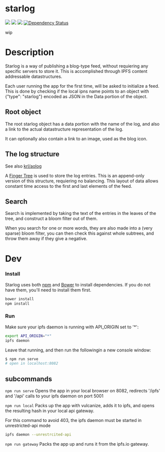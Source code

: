 starlog
=======

[![](https://img.shields.io/badge/made%20by-Protocol%20Labs-blue.svg?style=flat-square)](http://ipn.io) [![](https://img.shields.io/badge/project-IPFS-blue.svg?style=flat-square)](http://ipfs.io/) [![](https://img.shields.io/badge/freenode-%23ipfs-blue.svg?style=flat-square)](http://webchat.freenode.net/?channels=%23ipfs) [![Dependency Status](https://david-dm.org/ipfs/starlog.svg?style=flat-square)](https://david-dm.org/ipfs/starlog)

> 

wip

# Description

Starlog is a way of publishing a blog-type feed, without requiering any specific servers to store it. This is accomplished through IPFS content addressable datastructures.

Each user running the app for the first time, will be asked to initialize a feed. This is done by checking if the local ipns name points to an object with {"type": "starlog"} encoded as JSON in the Data portion of the object.

## Root object

The root starlog object has a data portion with the name of the log, and also a link to the actual datastructure representation of the log.

It can optionally also contain a link to an image, used as the blog icon.

## The log structure

See also [krl/aolog](https://github.com/krl/aolog)

A [Finger Tree](https://en.wikipedia.org/wiki/Finger_tree) is used to store the log entries. This is an append-only version of this structure, requiering no balancing. This layout of data allows constant time access to the first and last elements of the feed.

## Search

Search is implemented by taking the text of the entries in the leaves of the tree, and construct a bloom filter out of them.

When you search for one or more words, they are also made into a (very sparse) bloom filter, you can then check this against whole subtrees, and throw them away if they give a negative.

# Dev

### Install

Starlog uses both [npm](https://www.npmjs.com/) and [Bower](http://bower.io/) to install dependencies. If you do not have them, you'll need to install them first.

```bash
bower install
npm install
````

### Run

Make sure your ipfs daemon is running with API_ORIGIN set to '*':

```bash
export API_ORIGIN="*"
ipfs daemon
```

Leave that running, and then run the followingin a new console window:

```bash
$ npm run serve
# open in localhost:8082
```

## subcommands

```npm run serve```
Opens the app in your local browser on 8082, redirects '/ipfs' and '/api' calls to your ipfs daemon on port 5001

```npm run local```
Packs up the app with vulcanize, adds it to ipfs, and opens the resulting hash in your local api gateway.

For this command to avoid 403, the ipfs daemon must be started in unrestricted-api mode
```bash
ipfs daemon --unrestrcited-api
```

```npm run gateway```
Packs the app up and runs it from the ipfs.io gateway.

